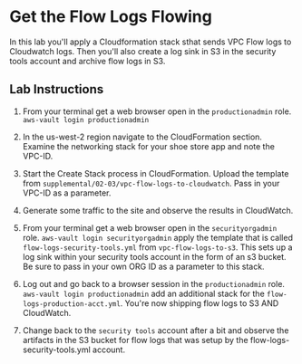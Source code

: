 # Get the Flow Logs Flowing

In this lab you'll apply a Cloudformation stack sthat sends VPC Flow logs to Cloudwatch logs.  Then you'll also create a log sink in S3 in the security tools account and archive flow logs in S3.

## Lab Instructions

1. From your terminal get a web browser open in the `productionadmin` role.  `aws-vault login productionadmin`

2. In the us-west-2 region navigate to the CloudFormation section.  Examine the networking stack for your shoe store app and note the VPC-ID.

3. Start the Create Stack process in CloudFormation.  Upload the template from `supplemental/02-03/vpc-flow-logs-to-cloudwatch`.  Pass in your VPC-ID as a parameter.  

4. Generate some traffic to the site and observe the results in CloudWatch.

5. From your terminal get a web browser open in the `securityorgadmin` role.  `aws-vault login securityorgadmin` apply the template that is called `flow-logs-security-tools.yml` from `vpc-flow-logs-to-s3`.  This sets up a log sink within your security tools account in the form of an s3 bucket.  Be sure to pass in your own ORG ID as a parameter to this stack.

6. Log out and go back to a browser session in the `productionadmin` role.  `aws-vault login productionadmin`
add an additional stack for the `flow-logs-production-acct.yml`.  You're now shipping flow logs to S3 AND CloudWatch.  

7. Change back to the `security tools` account after a bit and observe the artifacts in the S3 bucket for flow logs that was setup by the flow-logs-security-tools.yml account.